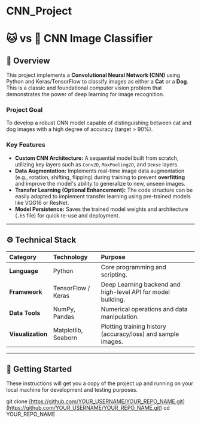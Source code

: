 # CNN_Project
# 🐱 vs 🐶 CNN Image Classifier

## 🌟 Overview
This project implements a **Convolutional Neural Network (CNN)** using Python and Keras/TensorFlow to classify images as either a **Cat** or a **Dog**. This is a classic and foundational computer vision problem that demonstrates the power of deep learning for image recognition.

### Project Goal
To develop a robust CNN model capable of distinguishing between cat and dog images with a high degree of accuracy (target > 90%).

### Key Features
* **Custom CNN Architecture:** A sequential model built from scratch, utilizing key layers such as `Conv2D`, `MaxPooling2D`, and `Dense` layers. 
* **Data Augmentation:** Implements real-time image data augmentation (e.g., rotation, shifting, flipping) during training to prevent **overfitting** and improve the model's ability to generalize to new, unseen images.
* **Transfer Learning (Optional Enhancement):** The code structure can be easily adapted to implement transfer learning using pre-trained models like VGG16 or ResNet.
* **Model Persistence:** Saves the trained model weights and architecture (`.h5` file) for quick re-use and deployment.

---

## ⚙️ Technical Stack

| Category | Technology | Purpose |
| :--- | :--- | :--- |
| **Language** | Python | Core programming and scripting. |
| **Framework** | TensorFlow / Keras | Deep Learning backend and high-level API for model building. |
| **Data Tools** | NumPy, Pandas | Numerical operations and data manipulation. |
| **Visualization** | Matplotlib, Seaborn | Plotting training history (accuracy/loss) and sample images. |

---

## 🚀 Getting Started

These instructions will get you a copy of the project up and running on your local machine for development and testing purposes.

git clone [https://github.com/YOUR_USERNAME/YOUR_REPO_NAME.git](https://github.com/YOUR_USERNAME/YOUR_REPO_NAME.git)
cd YOUR_REPO_NAME
